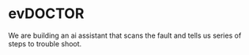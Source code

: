 # evDOCTOR
We are building an ai assistant that scans the fault and tells us series of steps to trouble shoot. 

